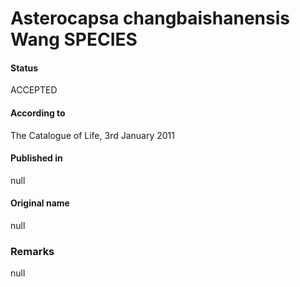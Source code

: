 # Asterocapsa changbaishanensis Wang SPECIES

#### Status
ACCEPTED

#### According to
The Catalogue of Life, 3rd January 2011

#### Published in
null

#### Original name
null

### Remarks
null